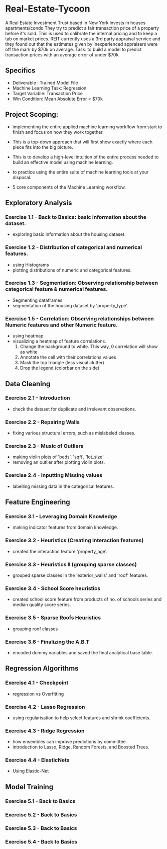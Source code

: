 # Real-Estate-Tycoon

A Real Estate Investment Trust based in New York invests in houses apartments/condo
They try to predict a fair transaction price of a property before it's sold. 
This is used to calibrate the internal pricing and to keep a tab on market prices.
REIT currently uses a 3rd party appraisal service and they found out that the estimates
given by inexperienced appraisers were off the mark by $70k on average. 
Task: to build a model to predict transaction prices with an average error of under $70k.

## Specifics
- Deliverable : Trained Model File
- Machine Learning Task: Regression
- Target Variable: Transaction Price
- Win Condition: Mean Absolute Error < $70k

## Project Scoping:
- implementing the entire applied machine learning workflow from start to finish 
  and focus on how they work together.

- This is a top-down approach that will first show  exactly where each piece fits
  into the big picture.

- This is to develop a high-level intuition of the entire process needed to build 
  an effective model using machine learning. 

- to practice using the entire suite of machine learning tools at your disposal.

- 5 core components of the Machine Learning workflow. 


## Exploratory Analysis
### Exercise 1.1 - Back to Basics: basic information about the dataset. 
- exploring basic information about the housing dataset.
### Exercise 1.2 - Distribution of categorical and numerical features.
- using Histograms
- plotting distributions of numeric and categorical features.

### Exercise 1.3 - Segmentation: Observing relationship between categorical feature & numerical features.
- Segmenting dataframes
- segmentation of the housing dataset by 'property_type'.
### Exercise 1.5 - Correlation: Observing relationships between Numeric features and other Numeric feature. 
- using heatmap
- visualizing a heatmap of feature correlations.
  1. Change the background to white. This way, 0 correlation will show as white
  2. Annotate the cell with their correlations values
  3. Mask the top triangle (less visual clutter)
  4. Drop the legend (colorbar on the side)


## Data Cleaning
### Exercise 2.1 - Introduction
- check the dataset for duplicate and irrelevant observations.
### Exercise 2.2 - Repairing Walls
- fixing various structural errors, such as mislabeled classes.
### Exercise 2.3 - Music of Outliers
- making violin plots of 'beds', 'sqft', 'lot_size'
- removing an outlier after plotting violin plots.
### Exercise 2.4 - Inputting Missing values
- labelling missing data in the categorical features.

## Feature Engineering
### Exercise 3.1 - Leveraging Domain Knowledge
- making indicator features from domain knowledge.
### Exercise 3.2 - Heuristics (Creating Interaction features)
- created the interaction feature 'property_age'.
### Exercise 3.3 - Heuristics II (grouping sparse classes)
- grouped sparse classes in the 'exterior_walls' and 'roof' features.
### Exercise 3.4 - School Score heuristics
- created school score feature from products of no. of schools series and median quality score series. 
### Exercise 3.5 - Sparse Roofs Heuristics
- grouping roof classes
### Exercise 3.6 - Finalizing the A.B.T
- encoded dummy variables and saved the final analytical base table.
## Regression Algorithms

### Exercise 4.1 - Checkpoint
- regression vs Overfitting
### Exercise 4.2 - Lasso Regression
- using regularisation to help select features and shrink coefficients.

### Exercise 4.3 - Ridge Regression
- how ensembles can improve predictions by committee.
- introduction to Lasso, Ridge, Random Forests, and Boosted Trees.

### Exercise 4.4 - ElasticNets
- Using Elastic-Net
## Model Training

### Exercise 5.1 - Back to Basics
### Exercise 5.2 - Back to Basics
### Exercise 5.3 - Back to Basics
### Exercise 5.4 - Back to Basics

